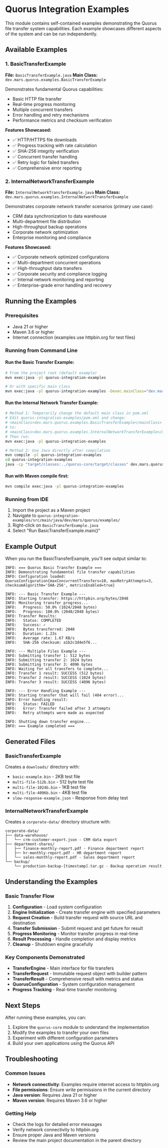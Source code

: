 # Quorus Integration Examples

This module contains self-contained examples demonstrating the Quorus file transfer system capabilities. Each example showcases different aspects of the system and can be run independently.

## Available Examples

### 1. BasicTransferExample
**File:** `BasicTransferExample.java`
**Main Class:** `dev.mars.quorus.examples.BasicTransferExample`

Demonstrates fundamental Quorus capabilities:
- Basic HTTP file transfer
- Real-time progress monitoring
- Multiple concurrent transfers
- Error handling and retry mechanisms
- Performance metrics and checksum verification

**Features Showcased:**
- ✅ HTTP/HTTPS file downloads
- ✅ Progress tracking with rate calculation
- ✅ SHA-256 integrity verification
- ✅ Concurrent transfer handling
- ✅ Retry logic for failed transfers
- ✅ Comprehensive error reporting

### 2. InternalNetworkTransferExample
**File:** `InternalNetworkTransferExample.java`
**Main Class:** `dev.mars.quorus.examples.InternalNetworkTransferExample`

Demonstrates corporate network transfer scenarios (primary use case):
- CRM data synchronization to data warehouse
- Multi-department file distribution
- High-throughput backup operations
- Corporate network optimization
- Enterprise monitoring and compliance

**Features Showcased:**
- ✅ Corporate network optimized configurations
- ✅ Multi-department concurrent operations
- ✅ High-throughput data transfers
- ✅ Corporate security and compliance logging
- ✅ Internal network monitoring and reporting
- ✅ Enterprise-grade error handling and recovery

## Running the Examples

### Prerequisites
- Java 21 or higher
- Maven 3.6 or higher
- Internet connection (examples use httpbin.org for test files)

### Running from Command Line

#### Run the Basic Transfer Example:
```bash
# From the project root (default example)
mvn exec:java -pl quorus-integration-examples

# Or with specific main class
mvn exec:java -pl quorus-integration-examples -Dexec.mainClass="dev.mars.quorus.examples.BasicTransferExample"
```

#### Run the Internal Network Transfer Example:
```bash
# Method 1: Temporarily change the default main class in pom.xml
# Edit quorus-integration-examples/pom.xml and change:
# <mainClass>dev.mars.quorus.examples.BasicTransferExample</mainClass>
# to:
# <mainClass>dev.mars.quorus.examples.InternalNetworkTransferExample</mainClass>
# Then run:
mvn exec:java -pl quorus-integration-examples

# Method 2: Use Java directly after compilation
mvn compile -pl quorus-integration-examples
cd quorus-integration-examples
java -cp "target/classes:../quorus-core/target/classes" dev.mars.quorus.examples.InternalNetworkTransferExample
```

#### Run with Maven compile first:
```bash
mvn compile exec:java -pl quorus-integration-examples
```

### Running from IDE
1. Import the project as a Maven project
2. Navigate to `quorus-integration-examples/src/main/java/dev/mars/quorus/examples/`
3. Right-click on `BasicTransferExample.java`
4. Select "Run BasicTransferExample.main()"

## Example Output

When you run the BasicTransferExample, you'll see output similar to:

```
INFO: === Quorus Basic Transfer Example ===
INFO: Demonstrating fundamental file transfer capabilities
INFO: Configuration loaded: QuorusConfiguration{maxConcurrentTransfers=10, maxRetryAttempts=3, checksumAlgorithm='SHA-256', metricsEnabled=true}

INFO: --- Basic Transfer Example ---
INFO: Starting transfer: https://httpbin.org/bytes/2048
INFO: Monitoring transfer progress...
INFO:   Progress: 50.0% (1024/2048 bytes)
INFO:   Progress: 100.0% (2048/2048 bytes)
INFO: Transfer Results:
INFO:   Status: COMPLETED
INFO:   Success: ✓
INFO:   Bytes transferred: 2048
INFO:   Duration: 1.23s
INFO:   Average rate: 1.67 KB/s
INFO:   SHA-256 checksum: a1b2c3d4e5f6...

INFO: --- Multiple Files Example ---
INFO: Submitting transfer 1: 512 bytes
INFO: Submitting transfer 2: 1024 bytes
INFO: Submitting transfer 3: 4096 bytes
INFO: Waiting for all transfers to complete...
INFO: Transfer 1 result: SUCCESS (512 bytes)
INFO: Transfer 2 result: SUCCESS (1024 bytes)
INFO: Transfer 3 result: SUCCESS (4096 bytes)

INFO: --- Error Handling Example ---
INFO: Starting transfer that will fail (404 error)...
INFO: Error handling result:
INFO:   Status: FAILED
INFO:   Error: Transfer failed after 3 attempts
INFO:   Retry attempts were made as expected

INFO: Shutting down transfer engine...
INFO: === Example completed ===
```

## Generated Files

### BasicTransferExample
Creates a `downloads/` directory with:
- `basic-example.bin` - 2KB test file
- `multi-file-512b.bin` - 512 byte test file
- `multi-file-1024b.bin` - 1KB test file
- `multi-file-4096b.bin` - 4KB test file
- `slow-response-example.json` - Response from delay test

### InternalNetworkTransferExample
Creates a `corporate-data/` directory structure with:
```
corporate-data/
├── data-warehouse/
│   └── crm-customer-export.json - CRM data export
├── department-shares/
│   ├── finance-monthly-report.pdf - Finance department report
│   ├── hr-monthly-report.pdf - HR department report
│   └── sales-monthly-report.pdf - Sales department report
└── backup/
    └── production-backup-[timestamp].tar.gz - Backup operation result
```

## Understanding the Examples

### Basic Transfer Flow
1. **Configuration** - Load system configuration
2. **Engine Initialization** - Create transfer engine with specified parameters
3. **Request Creation** - Build transfer request with source URL and destination
4. **Transfer Submission** - Submit request and get future for result
5. **Progress Monitoring** - Monitor transfer progress in real-time
6. **Result Processing** - Handle completion and display metrics
7. **Cleanup** - Shutdown engine gracefully

### Key Components Demonstrated
- **TransferEngine** - Main interface for file transfers
- **TransferRequest** - Immutable request object with builder pattern
- **TransferResult** - Comprehensive result with metrics and status
- **QuorusConfiguration** - System configuration management
- **Progress Tracking** - Real-time transfer monitoring

## Next Steps

After running these examples, you can:
1. Explore the `quorus-core` module to understand the implementation
2. Modify the examples to transfer your own files
3. Experiment with different configuration parameters
4. Build your own applications using the Quorus API

## Troubleshooting

### Common Issues
- **Network connectivity**: Examples require internet access to httpbin.org
- **File permissions**: Ensure write permissions in the current directory
- **Java version**: Requires Java 21 or higher
- **Maven version**: Requires Maven 3.6 or higher

### Getting Help
- Check the logs for detailed error messages
- Verify network connectivity to httpbin.org
- Ensure proper Java and Maven versions
- Review the main project documentation in the parent directory
